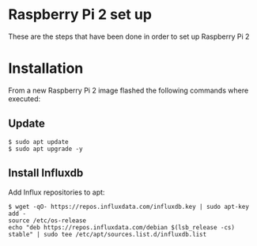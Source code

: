 # Raspberry Pi 2 set up

These are the steps that have been done in order to set up Raspberry Pi 2

# Installation 

From a new Raspberry Pi 2 image flashed the following commands where executed:

## Update 

```
$ sudo apt update
$ sudo apt upgrade -y
```

## Install Influxdb

Add Influx repositories to apt:

```
$ wget -qO- https://repos.influxdata.com/influxdb.key | sudo apt-key add -
source /etc/os-release
echo "deb https://repos.influxdata.com/debian $(lsb_release -cs) stable" | sudo tee /etc/apt/sources.list.d/influxdb.list
```